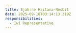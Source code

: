 ```yaml
---
title: Sjahrne Haitana-Nesbit
date: 2025-09-18T03:14:13.319Z
responsibilities:
  - Iwi Representative
---
```


